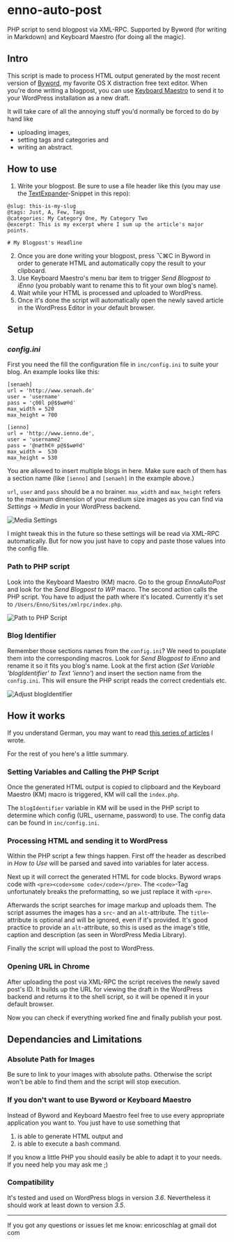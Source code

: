 enno-auto-post
==============

PHP script to send blogpost via XML-RPC. Supported by Byword (for writing in Markdown) and Keyboard Maestro (for doing all the magic).

Intro
-----

This script is made to process HTML output generated by the most recent version of [Byword](http://bywordapp.com/ "Byword • A Simple Text Editor for Mac and iOS"), my favorite OS X distraction free text editor. When you're done writing a blogpost, you can use [Keyboard Maestro](http://www.keyboardmaestro.com/ "Keyboard Maestro 5.3.2: Work Faster with Macros for Mac OS X") to send it to your WordPress installation as a new draft.

It will take care of all the annoying stuff you'd normally be forced to do by hand like

- uploading images,
- setting tags and categories and
- writing an abstract.

How to use
----------

1. Write your blogpost. Be sure to use a file header like this (you may use the [TextExpander](http://smilesoftware.com/TextExpander/ "TextExpander: Mac Typing Shortcut Utility Saves You Time - Smile")-Snippet in this repo):

```
@slug: this-is-my-slug
@tags: Just, A, Few, Tags
@categories: My Category One, My Category Two
@excerpt: This is my excerpt where I sum up the article's major points.

# My Blogpost's Headline
```

2. Once you are done writing your blogpost, press ⌥⌘C in Byword in order to generate HTML and automatically copy the result to your clipboard.
3. Use Keyboard Maestro's menu bar item to trigger *Send Blogpost to iEnno* (you probably want to rename this to fit your own blog's name).
4. Wait while your HTML is processed and uploaded to WordPress.
5. Once it's done the script will automatically open the newly saved article in the WordPress Editor in your default browser.

Setup
-----

### *config.ini*

First you need the fill the configuration file in `inc/config.ini` to suite your blog. An example looks like this:

	[senaeh]
	url = 'http://www.senaeh.de'
	user = 'username'
	pass = 'ç00l p@$$wø®d'
	max_width = 520
	max_height = 700
	
	[ienno]
	url = 'http://www.ienno.de',
	user = 'username2'
	pass = '@nø†h€® p@$$wø®d'
	max_width =  530
	max_height = 530

You are allowed to insert multiple blogs in here. Make sure each of them has a section name (like `[ienno]` and `[senaeh]` in the example above.)

`url`, `user` and `pass` should be a no brainer. `max_width` and `max_height` refers to the maximum dimension of your medium size images as you can find via *Settings* → *Media* in your WordPress backend.

![Media Settings](https://raw.github.com/LeEnno/enno-auto-post/master/screenshot_media_settings.png)

I might tweak this in the future so these settings will be read via XML-RPC automatically. But for now you just have to copy and paste those values into the config file.

### Path to PHP script

Look into the Keyboard Maestro (KM) macro. Go to the group *EnnoAutoPost* and look for the *Send Blogpost to WP* macro. The second action calls the PHP script. You have to adjust the path where it's located. Currently it's set to `/Users/Enno/Sites/xmlrpc/index.php`.

![Path to PHP Script](https://raw.github.com/LeEnno/enno-auto-post/master/screenshot_php_path.png)

### Blog Identifier

Remember those sections names from the `config.ini`? We need to pouplate them into the corresponding macros. Look for *Send Blogpost to iEnno* and rename it so it fits you blog's name. Look at the first action (*Set Variable 'blogIdentifier' to Text 'ienno'*) and insert the section name from the `config.ini`. This will ensure the PHP script reads the correct credentials etc.

![Adjust blogIdentifier](https://raw.github.com/LeEnno/enno-auto-post/master/screenshot_blogIdentifier.png)

How it works
------------

If you understand German, you may want to read [this series of articles](http://www.senaeh.de/seriesenaeh/effizienteres-bloggen-mit-wordpress-dank-xml-rpc/ "Series: Effizienteres Bloggen mit WordPress dank XML-RPC « senäh") I wrote.

For the rest of you here's a little summary.

### Setting Variables and Calling the PHP Script

Once the generated HTML output is copied to clipboard and the Keyboard Maestro (KM) macro is triggered, KM will call the `index.php`.

The `blogIdentifier` variable in KM will be used in the PHP script to determine which config (URL, username, password) to use. The config data can be found in `inc/config.ini`.

### Processing HTML and sending it to WordPress

Within the PHP script a few things happen. First off the header as described in *How to Use* will be parsed and saved into variables for later access.

Next up it will correct the generated HTML for code blocks. Byword wraps code with `<pre><code>some code</code></pre>`. The `<code>`-Tag unfortunately breaks the preformatting, so we just replace it with `<pre>`.

Afterwards the script searches for image markup and uploads them. The script assumes the images has a `src`- and an `alt`-attribute. The `title`-attribute is optional and will be ignored, even if it's provided. It's good practice to provide an `alt`-attribute, so this is used as the image's title, caption and description (as seen in WordPress Media Library).

Finally the script will upload the post to WordPress.

### Opening URL in Chrome

After uploading the post via XML-RPC the script receives the newly saved post's ID. It builds up the URL for viewing the draft in the WordPress backend and returns it to the shell script, so it will be opened it in your default browser.

Now you can check if everything worked fine and finally publish your post.

Dependancies and Limitations
----------------------------

### Absolute Path for Images

Be sure to link to your images with absolute paths. Otherwise the script won't be able to find them and the script will stop execution.

### If you don't want to use Byword or Keyboard Maestro

Instead of Byword and Keyboard Maestro feel free to use every appropriate application you want to. You just have to use something that

1. is able to generate HTML output and
2. is able to execute a bash command.

If you know a little PHP you should easily be able to adapt it to your needs. If you need help you may ask me ;)

### Compatibility

It's tested and used on WordPress blogs in version *3.6*. Nevertheless it should work at least down to version *3.5*.

---

If you got any questions or issues let me know: enricoschlag at gmail dot com